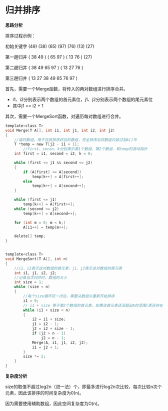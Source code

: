 # 归并排序

**思路分析**

排序过程示例：

初始关键字 (49) (38) (65) (97) (76) (13) (27)

第一趟归并 ( 38 49 ) ( 65 97 ) ( 13 76 ) (27)

第二趟归并 ( 38 49 65 97 ) ( 13 27 76 )

第三趟归并 ( 13 27 38 49 65 76 97 )

首先，需要一个Merge函数，将传入的两对数组进行排序合并。
-	i1、i2分别表示两个数组的首元素位，j1、j2分别表示两个数组的尾元素位
-	其中j1 == i2 + 1


其次，需要一个MergeSort函数，对遍历每对数组进行合并。

```c
template<class T>
void Merge(T A[], int i1, int j1, int i2, int j2)
{
	//临时数组，用于存放排序好后的数组，完全排序后将数组内容过到A[]中
	T *temp = new T[j2 - i1 + 1];
		//first、secon、k分别表示第1个数组、第2个数组、和temp的游动指针
	int first = i1, second = i2, k = 0;

	while (first <= j1 && second <= j2)
	{
		if (A[first] <= A[second])
			temp[k++] = A[first++];
		else
			temp[k++] = A[second++];
	}

	while (first <= j1)
		temp[k++] = A[first++];
	while (second <= j2)
		temp[k++] = A[second++];

	for (int m = 0; m < k;)
		A[i1++] = temp[m++];

	delete[] temp;
}


template<class T>
void MergeSort(T A[], int n)
{
	//i1、i2表示这对数组的首元素，j1、j2表示这对数组的尾元素
	int i1, j1, i2, j2;
	//记录当次归并时，数组的大小
	int size = 1;
	while (size < n)
	{
		//每个size循环完一次后，需要从数组头重新开始排序
		i1 = 0;
		// i1 + size 等于第2个数组的首元素，如果该首元素还没超出A的范围(即还存在第2个数组)，则还需要循环
		while (i1 + size < n)
		{
			i2 = i1 + size;
			j1 = i2 - 1;
			j2 = i2 + size - 1;
			if (j2 > n - 1)
				j2 = n - 1;
			Merge(A, i1, j1, i2, j2);
			i1 = j2 + 1;
		}
		size *= 2;
	}
}
```

**复杂度分析**

size的取值不超过log2n（进一法）个，即最多进行log2n次比较，每次比较n次个元素，因此该排序的时间复杂度为0(n)。

因为需要使用辅助数组，因此空间复杂度为O(n)。